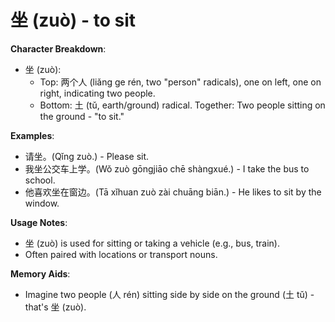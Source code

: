 # **坐 (zuò) - to sit**

**Character Breakdown**:  
- 坐 (zuò):
  - Top: 两个人 (liǎng ge rén, two "person" radicals), one on left, one on right, indicating two people.
  - Bottom: 土 (tǔ, earth/ground) radical.
  Together: Two people sitting on the ground - "to sit."

**Examples**:  
- 请坐。(Qǐng zuò.) - Please sit.  
- 我坐公交车上学。(Wǒ zuò gōngjiāo chē shàngxué.) - I take the bus to school.  
- 他喜欢坐在窗边。(Tā xǐhuan zuò zài chuāng biān.) - He likes to sit by the window.

**Usage Notes**:  
- 坐 (zuò) is used for sitting or taking a vehicle (e.g., bus, train).  
- Often paired with locations or transport nouns.

**Memory Aids**:  
- Imagine two people (人 rén) sitting side by side on the ground (土 tǔ) - that's 坐 (zuò).